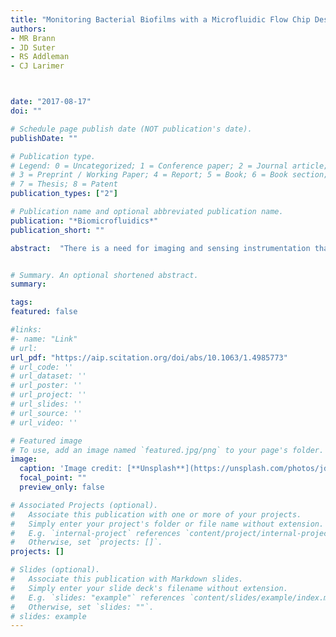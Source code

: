 ```yaml
---
title: "Monitoring Bacterial Biofilms with a Microfluidic Flow Chip Designed for Imaging with White-Light Interferometry"
authors:
- MR Brann 
- JD Suter
- RS Addleman
- CJ Larimer



date: "2017-08-17"
doi: ""

# Schedule page publish date (NOT publication's date).
publishDate: ""

# Publication type.
# Legend: 0 = Uncategorized; 1 = Conference paper; 2 = Journal article;
# 3 = Preprint / Working Paper; 4 = Report; 5 = Book; 6 = Book section;
# 7 = Thesis; 8 = Patent
publication_types: ["2"]

# Publication name and optional abbreviated publication name.
publication: "*Biomicrofluidics*"
publication_short: ""

abstract:  "There is a need for imaging and sensing instrumentation that can monitor transitions in a biofilm structure in order to better understand biofilm development and emergent properties such as anti-microbial resistance. Herein, we describe the design, manufacture, and use of a microfluidic flow cell to visualize the surface structure of bacterial biofilms with white-light interferometry (WLI). The novel imaging chip enabled the use of this non-disruptive imaging method for the capture of high resolution three-dimensional profile images of biofilm growth over time. The fine axial resolution (3 nm) and the wide field of view (>1 mm by 1 mm) enabled the detection of biofilm formation as early as 3 h after inoculation of the flow cell with a live bacterial culture (Pseudomonas fluorescens). WLI imaging facilitated the monitoring of the early stages of biofilm development and subtle variations in the structure of mature biofilms. Minimally-invasive imaging enabled the monitoring of biofilm structure with surface metrology metrics (e.g., surface roughness). The system was used to observe a transition in the biofilm structure that occurred in response to exposure to a common antiseptic. In the future, WLI and the biofilm imaging cell described herein may be used to test the effectiveness of biofilm-specific therapies to combat common diseases associated with biofilm formation such as cystic fibrosis and periodontitis."


# Summary. An optional shortened abstract.
summary:

tags:
featured: false

#links:
#- name: "Link"
# url: 
url_pdf: "https://aip.scitation.org/doi/abs/10.1063/1.4985773"
# url_code: ''
# url_dataset: ''
# url_poster: ''
# url_project: ''
# url_slides: ''
# url_source: ''
# url_video: ''

# Featured image
# To use, add an image named `featured.jpg/png` to your page's folder. 
image:
  caption: 'Image credit: [**Unsplash**](https://unsplash.com/photos/jdD8gXaTZsc)'
  focal_point: ""
  preview_only: false

# Associated Projects (optional).
#   Associate this publication with one or more of your projects.
#   Simply enter your project's folder or file name without extension.
#   E.g. `internal-project` references `content/project/internal-project/index.md`.
#   Otherwise, set `projects: []`.
projects: []

# Slides (optional).
#   Associate this publication with Markdown slides.
#   Simply enter your slide deck's filename without extension.
#   E.g. `slides: "example"` references `content/slides/example/index.md`.
#   Otherwise, set `slides: ""`.
# slides: example
---
```




